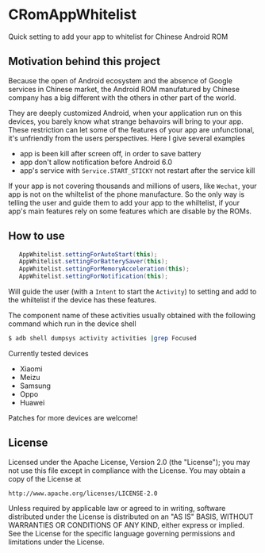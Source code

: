 CRomAppWhitelist
======
Quick setting to add your app to whitelist for Chinese Android ROM

Motivation behind this project
------

Because the open of Android ecosystem and the absence of Google services in Chinese market, the Android ROM manufatured by Chinese company has a big different with the others in other part of the world.

They are deeply customized Android, when your application run on this devices, you barely know what strange behavoirs will bring to your app. These restriction can let some of the features of your app are unfunctional, it's unfriendly from the users perspectives. Here I give several examples

* app is been kill after screen off, in order to save battery
* app don't allow notification before Android 6.0
* app's service with `Service.START_STICKY` not restart after the service kill

If your app is not covering thousands and millions of users, like `Wechat`, your app is not on the whiltelist of the phone manufacture. So the only way is telling the user and guide them to add your app to the whiltelist, if your app's main features rely on some features which are disable by the ROMs.

How to use
------

```java
   AppWhitelist.settingForAutoStart(this);
   AppWhitelist.settingForBatterySaver(this);
   AppWhitelist.settingForMemoryAcceleration(this);
   AppWhitelist.settingForNotification(this);
```
Will guide the user (with a `Intent` to start the `Activity`) to setting and add to the whiltelist if the device has these features.

The component name of these activities usually obtained with the following command which run in the device shell

```sh
$ adb shell dumpsys activity activities |grep Focused
```

Currently tested devices

* Xiaomi
* Meizu
* Samsung
* Oppo
* Huawei

Patches for more devices are welcome!

License
------
Licensed under the Apache License, Version 2.0 (the "License");
you may not use this file except in compliance with the License.
You may obtain a copy of the License at

    http://www.apache.org/licenses/LICENSE-2.0

Unless required by applicable law or agreed to in writing, software
distributed under the License is distributed on an "AS IS" BASIS,
WITHOUT WARRANTIES OR CONDITIONS OF ANY KIND, either express or implied.
See the License for the specific language governing permissions and
limitations under the License.
